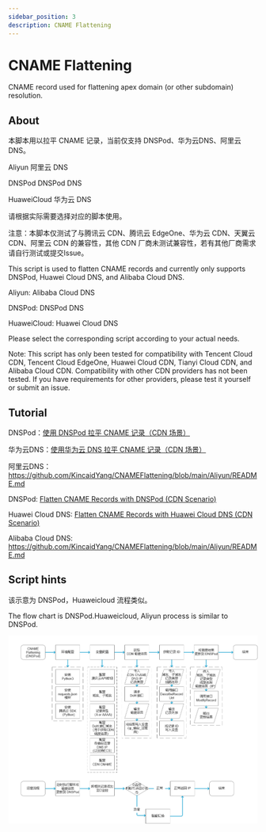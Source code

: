 ```yaml
---
sidebar_position: 3
description: CNAME Flattening
---
```

# CNAME Flattening
CNAME record used for flattening apex domain (or other subdomain) resolution.

## About
本脚本用以拉平 CNAME 记录，当前仅支持 DNSPod、华为云DNS、阿里云 DNS。

Aliyun 阿里云 DNS

DNSPod DNSPod DNS

HuaweiCloud 华为云 DNS

请根据实际需要选择对应的脚本使用。

注意：本脚本仅测试了与腾讯云 CDN、腾讯云 EdgeOne、华为云 CDN、天翼云 CDN、阿里云 CDN 的兼容性，其他 CDN 厂商未测试兼容性，若有其他厂商需求请自行测试或提交Issue。

This script is used to flatten CNAME records and currently only supports DNSPod, Huawei Cloud DNS, and Alibaba Cloud DNS.

Aliyun: Alibaba Cloud DNS

DNSPod: DNSPod DNS

HuaweiCloud: Huawei Cloud DNS

Please select the corresponding script according to your actual needs.

Note: This script has only been tested for compatibility with Tencent Cloud CDN, Tencent Cloud EdgeOne, Huawei Cloud CDN, Tianyi Cloud CDN, and Alibaba Cloud CDN. Compatibility with other CDN providers has not been tested. If you have requirements for other providers, please test it yourself or submit an issue.

## Tutorial
DNSPod：[使用 DNSPod 拉平 CNAME 记录（CDN 场景）](https://r2wind.cn/articles/20230108.html)

华为云DNS：[使用华为云 DNS 拉平 CNAME 记录（CDN 场景）](https://r2wind.cn/articles/20230109.html)

阿里云DNS：https://github.com/KincaidYang/CNAMEFlattening/blob/main/Aliyun/README.md

DNSPod: [Flatten CNAME Records with DNSPod (CDN Scenario)](https://r2wind.cn/articles/20230108.html)

Huawei Cloud DNS: [Flatten CNAME Records with Huawei Cloud DNS (CDN Scenario)](https://r2wind.cn/articles/20230109.html)

Alibaba Cloud DNS: https://github.com/KincaidYang/CNAMEFlattening/blob/main/Aliyun/README.md

## Script hints
该示意为 DNSPod，Huaweicloud 流程类似。

The flow chart is DNSPod.Huaweicloud, Aliyun process is similar to DNSPod.

![hints](https://github.com/KincaidYang/CNAMEFlattening/blob/main/static/DNSPodFlattening.png?raw=true)

